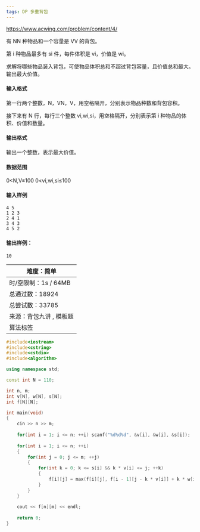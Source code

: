 ```yaml
---
tags: DP 多重背包
---
```




https://www.acwing.com/problem/content/4/



有 NN 种物品和一个容量是 VV 的背包。

第 i 种物品最多有 si 件，每件体积是 vi，价值是 wi。

求解将哪些物品装入背包，可使物品体积总和不超过背包容量，且价值总和最大。
输出最大价值。

#### 输入格式

第一行两个整数，N，VN，V，用空格隔开，分别表示物品种数和背包容积。

接下来有 N 行，每行三个整数 vi,wi,si，用空格隔开，分别表示第 i 种物品的体积、价值和数量。

#### 输出格式

输出一个整数，表示最大价值。

#### 数据范围

0<N,V≤100
0<vi,wi,si≤100

#### 输入样例

```
4 5
1 2 3
2 4 1
3 4 3
4 5 2
```

#### 输出样例：

```
10
```

| 难度：**简单**          |
| ----------------------- |
| 时/空限制：1s / 64MB    |
| 总通过数：18924         |
| 总尝试数：33785         |
| 来源：背包九讲 , 模板题 |
| 算法标签                |



```cpp
#include<iostream>
#include<cstring>
#include<cstdio>
#include<algorithm>

using namespace std;

const int N = 110;

int n, m;
int v[N], w[N], s[N];
int f[N][N];

int main(void)
{
    cin >> n >> m;
    
    for(int i = 1; i <= n; ++i) scanf("%d%d%d", &v[i], &w[i], &s[i]);
    
    for(int i = 1; i <= n; ++i)
    {
        for(int j = 0; j <= m; ++j)
        {
            for(int k = 0; k <= s[i] && k * v[i] <= j; ++k)
            {
                f[i][j] = max(f[i][j], f[i - 1][j - k * v[i]] + k * w[i]);
            }
        }
    }
    
    cout << f[n][m] << endl;
    
    return 0;
}
```

